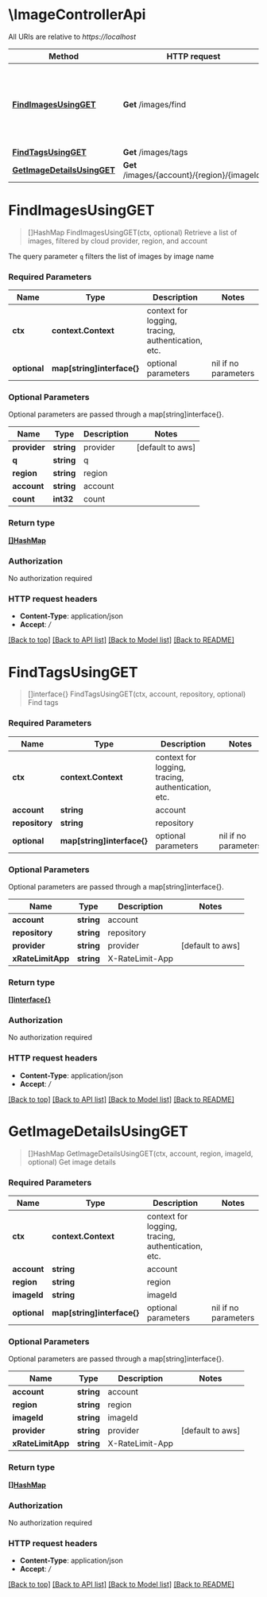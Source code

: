 # \ImageControllerApi

All URIs are relative to *https://localhost*

Method | HTTP request | Description
------------- | ------------- | -------------
[**FindImagesUsingGET**](ImageControllerApi.md#FindImagesUsingGET) | **Get** /images/find | Retrieve a list of images, filtered by cloud provider, region, and account
[**FindTagsUsingGET**](ImageControllerApi.md#FindTagsUsingGET) | **Get** /images/tags | Find tags
[**GetImageDetailsUsingGET**](ImageControllerApi.md#GetImageDetailsUsingGET) | **Get** /images/{account}/{region}/{imageId} | Get image details


# **FindImagesUsingGET**
> []HashMap FindImagesUsingGET(ctx, optional)
Retrieve a list of images, filtered by cloud provider, region, and account

The query parameter `q` filters the list of images by image name

### Required Parameters

Name | Type | Description  | Notes
------------- | ------------- | ------------- | -------------
 **ctx** | **context.Context** | context for logging, tracing, authentication, etc.
 **optional** | **map[string]interface{}** | optional parameters | nil if no parameters

### Optional Parameters
Optional parameters are passed through a map[string]interface{}.

Name | Type | Description  | Notes
------------- | ------------- | ------------- | -------------
 **provider** | **string**| provider | [default to aws]
 **q** | **string**| q | 
 **region** | **string**| region | 
 **account** | **string**| account | 
 **count** | **int32**| count | 

### Return type

[**[]HashMap**](HashMap.md)

### Authorization

No authorization required

### HTTP request headers

 - **Content-Type**: application/json
 - **Accept**: */*

[[Back to top]](#) [[Back to API list]](../README.md#documentation-for-api-endpoints) [[Back to Model list]](../README.md#documentation-for-models) [[Back to README]](../README.md)

# **FindTagsUsingGET**
> []interface{} FindTagsUsingGET(ctx, account, repository, optional)
Find tags

### Required Parameters

Name | Type | Description  | Notes
------------- | ------------- | ------------- | -------------
 **ctx** | **context.Context** | context for logging, tracing, authentication, etc.
  **account** | **string**| account | 
  **repository** | **string**| repository | 
 **optional** | **map[string]interface{}** | optional parameters | nil if no parameters

### Optional Parameters
Optional parameters are passed through a map[string]interface{}.

Name | Type | Description  | Notes
------------- | ------------- | ------------- | -------------
 **account** | **string**| account | 
 **repository** | **string**| repository | 
 **provider** | **string**| provider | [default to aws]
 **xRateLimitApp** | **string**| X-RateLimit-App | 

### Return type

[**[]interface{}**](interface{}.md)

### Authorization

No authorization required

### HTTP request headers

 - **Content-Type**: application/json
 - **Accept**: */*

[[Back to top]](#) [[Back to API list]](../README.md#documentation-for-api-endpoints) [[Back to Model list]](../README.md#documentation-for-models) [[Back to README]](../README.md)

# **GetImageDetailsUsingGET**
> []HashMap GetImageDetailsUsingGET(ctx, account, region, imageId, optional)
Get image details

### Required Parameters

Name | Type | Description  | Notes
------------- | ------------- | ------------- | -------------
 **ctx** | **context.Context** | context for logging, tracing, authentication, etc.
  **account** | **string**| account | 
  **region** | **string**| region | 
  **imageId** | **string**| imageId | 
 **optional** | **map[string]interface{}** | optional parameters | nil if no parameters

### Optional Parameters
Optional parameters are passed through a map[string]interface{}.

Name | Type | Description  | Notes
------------- | ------------- | ------------- | -------------
 **account** | **string**| account | 
 **region** | **string**| region | 
 **imageId** | **string**| imageId | 
 **provider** | **string**| provider | [default to aws]
 **xRateLimitApp** | **string**| X-RateLimit-App | 

### Return type

[**[]HashMap**](HashMap.md)

### Authorization

No authorization required

### HTTP request headers

 - **Content-Type**: application/json
 - **Accept**: */*

[[Back to top]](#) [[Back to API list]](../README.md#documentation-for-api-endpoints) [[Back to Model list]](../README.md#documentation-for-models) [[Back to README]](../README.md)

